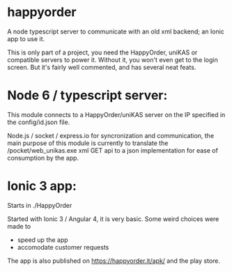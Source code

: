 # happyorder
A node typescript server to communicate with an old xml backend; an Ionic app to use it.

This is only part of a project, you need the HappyOrder, uniKAS or compatible servers to power it.  Without it, you won't even get to the login screen.
But it's fairly well commented, and has several neat feats.

# Node 6 / typescript server:

This module connects to a HappyOrder/uniKAS server on the IP specified in the
config/id.json file.

Node.js / socket / express.io for syncronization and communication,
the main purpose of this module is currently to translate the
/pocket/web_unikas.exe xml GET api to a json implementation
for ease of consumption by the app.

# Ionic 3 app:
Starts in ./HappyOrder

Started with Ionic 3 / Angular 4, it is very basic.
Some weird choices were made to 

- speed up the app
- accomodate customer requests

The app is also published on https://happyorder.it/apk/ and the play store.

